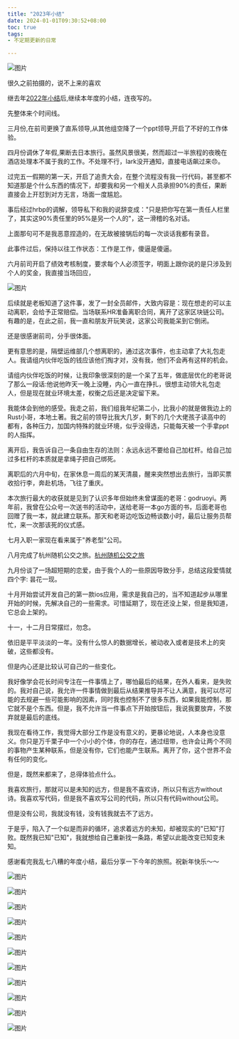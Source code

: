 ```yaml
---
title: "2023年小结"
date: 2024-01-01T09:30:52+08:00
toc: true
tags:
- 不定期更新的日常

---
```


![图片](https://cdn.syst.top/2023/WechatIMG20.jpeg)

很久之前拍摄的，说不上来的喜欢

  

继去年[2022年小结](http://mp.weixin.qq.com/s?__biz=MzkyMzIwMDcyOA==&mid=2247490081&idx=1&sn=24a160b6e0e83554ee52c7cf3890d5cf&chksm=c1e9e796f69e6e8089b4edc775957131860b3b9052a07474a6017c5b123dbdcda10a0620194b&scene=21#wechat_redirect)后,继续本年度的小结，连夜写的。

先整体来个时间线。

三月份,在前司更换了直系领导,从其他组空降了一个ppt领导,开启了不好的工作体验。

四月份调休了年假,果断去日本旅行。虽然风景很美，然而超过一半旅程的夜晚在酒店处理本不属于我的工作。不处理不行，lark没开通知，直接电话飙过来😠。

过完五一假期的第一天，开启了追责大会，在整个流程没有我一行代码，甚至都不知道那是个什么东西的情况下，却要我和另一个相关人员承担90%的责任，果断直接会上开怼到对方无言，场面一度尴尬。

事后经过hrbp的调解，领导私下和我的说辞变成："只是把你写在第一责任人栏里了，其实这90%责任里的95%是另一个人的"，这一滑稽的名对话。

上面那句可不是我恶意捏造的，在无故被接锅后的每一次谈话我都有录音。

此事件过后，保持以往工作状态：工作是工作，傻逼是傻逼。

六月前司开启了绩效考核制度，要求每个人必须签字，明面上跟你说的是只涉及到个人的奖金，我直接当场回应，

![图片](https://cdn.syst.top/2023/refuse.png)

后续就是老板知道了这件事，发了一封全员邮件，大致内容是：现在想走的可以主动离职，会给予正常赔偿。当场联系HR准备离职合同，离开了这家区块链公司。有趣的是，在此之前，我一直和朋友开玩笑说，这家公司我能呆到它倒闭。

还是很感谢前司，分手很体面。

更有意思的是，隔壁运维部几个想离职的，通过这次事件，也主动拿了大礼包走人。我请组内伙伴吃饭的钱应该他们掏才对，没有我，他们不会再有这样的机会。

请组内伙伴吃饭的时候，让我印象很深刻的是一个呆了五年，做底层优化的老哥说了那么一段话:他说他昨天一晚上没睡，内心一直在挣扎，很想主动领大礼包走人，但是现在就业环境太差，权衡之后还是决定留下来。

我能体会到他的感受。我走之前，我们组我年纪第二小，比我小的就是做我边上的Rust小哥，本地土著。我之前的领导比我大几岁，剩下的几个大佬孩子读高中的都有，各种压力，加国内特殊的就业环境，似乎没得选，只能每天被一个手拿ppt的人指挥。

离开后，我告诉自己一条自由生存的法则：永远永远不要给自己加杠杆。给自己加过多杠杆的本质就是拿绳子把自己绑死。

离职后的六月中旬，在家休息一周后的某天清晨，醒来突然想出去旅行，当即买票收拾行李，奔赴机场，飞往了重庆。

本次旅行最大的收获就是见到了认识多年但始终未曾谋面的老哥：godruoyi。两年前，我曾在公众号一次送书的活动中，送给老哥一本go方面的书，后面老哥也回赠了我一本，就此建立联系。那天和老哥边吃饭边畅谈数小时，最后让服务员帮忙，来一次那该死的仪式感。

七月入职一家现在看来属于"养老型"公司。

八月完成了杭州随机公交之旅。[杭州随机公交之旅](http://mp.weixin.qq.com/s?__biz=MzkyMzIwMDcyOA==&mid=2247490951&idx=1&sn=17a066ffb5e56feac60f9e47b70575fb&chksm=c1e9e030f69e69267cb193b147dabe26caa24c9f93e075673607c56c2e8ce28ad3177dd6e1f9&scene=21#wechat_redirect)

九月份谈了一场超短期的恋爱，由于我个人的一些原因导致分手，总结这段爱情就四个字: 昙花一现。

十月开始尝试开发自己的第一款ios应用，需求是我自己的，当不知道起步从哪里开始的时候，先解决自己的一些需求。可惜延期了，现在还没上架，但是我知道，它总会上架的。

十一，十二月日常摆烂，勿念。

依旧是平平淡淡的一年。没有什么惊人的数据增长，被动收入或者是技术上的突破，这些都没有。

但是内心还是比较认可自己的一些变化。

我好像学会花长时间专注在一件事情上了，哪怕最后的结果，在外人看来，是失败的。我对自己说，我允许一件事情做到最后从结果推导并不让人满意，我可以尽可能的去规避一些可能影响的因素，同时我也控制不了很多东西，如果我能控制，那它就不是个东西。但是，我不允许当一件事点下开始按钮后，我说我要放弃，不放弃就是最后的底线。

我现在看待工作，我觉得大部分工作是没有意义的，更暴论地说，人本身也没意义。你只是万千栗子中一个小小的个体，你的存在，通过纽带，也许会让两个不同的事物产生某种联系，但是没有你，它们也能产生联系。离开了你，这个世界不会有任何的变化。

但是，既然来都来了，总得体验点什么。

我喜欢旅行，那就可以是未知的远方，但是我不喜欢诗，所以只有远方without诗。我喜欢写代码，但是我不喜欢写公司的代码，所以只有代码without公司。

但是没有公司，我就没有钱，没有钱我就去不了远方。

于是乎，陷入了一个似是而非的循环，追求着远方的未知，却被现实的"已知"打败。既然我已知"已知"，我就想给自己重新找一条路，希望以此能改变已知变未知。

感谢看完我乱七八糟的年度小结，最后分享一下今年的旅照。祝新年快乐～～

![图片](https://cdn.syst.top/2023/5.jpeg)

![图片](https://cdn.syst.top/2023/2171704044756_.pic_hd.jpg)

![图片](https://cdn.syst.top/2023/2181704044758_.pic_hd.jpg)

![图片](https://cdn.syst.top/2023/2191704044759_.pic_hd.jpg)

![图片](https://cdn.syst.top/2023/2221704044767_.pic_hd.jpg)

![图片](https://cdn.syst.top/2023/2201704044762_.pic_hd.jpg)

![图片](https://cdn.syst.top/2023/WechatIMG238.jpeg)

![图片](https://cdn.syst.top/2023/2241704044772_.pic_hd.jpg)

![图片](https://cdn.syst.top/2023/2251704044776_.pic_hd.jpg)

![图片](https://cdn.syst.top/2023/2261704044779_.pic_hd.jpg)

![图片](https://cdn.syst.top/2023/2271704044782_.pic_hd.jpg)
